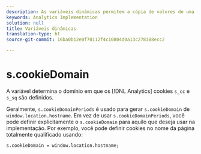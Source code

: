 ```yaml
---
description: As variáveis dinâmicas permitem a cópia de valores de uma variável para outra sem precisar digitar os valores completos várias vezes nas solicitações de imagem do site.
keywords: Analytics Implementation
solution: null
title: Variáveis dinâmicas
translation-type: ht
source-git-commit: 16ba0b12e0f70112f4c10804d0a13c278388ecc2

---
```



# s.cookieDomain

A variável determina o domínio em que os [!DNL Analytics] cookies `s_cc` e `s_sq` são definidos.

Geralmente, `s.cookieDomainPeriods` é usado para gerar `s.cookieDomain` de `window.location.hostname`. Em vez de usar `s.cookieDomainPeriods`, você pode definir explicitamente o `s.cookieDomain` para aquilo que deseja usar na implementação. Por exemplo, você pode definir cookies no nome da página totalmente qualificado usando:

`s.cookieDomain = window.location.hostname;`
